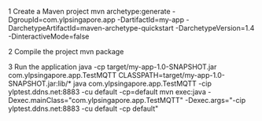 1 Create a Maven project
mvn archetype:generate -DgroupId=com.ylpsingapore.app -DartifactId=my-app -DarchetypeArtifactId=maven-archetype-quickstart -DarchetypeVersion=1.4 -DinteractiveMode=false

2 Compile the project
mvn package

3 Run the application
java -cp target/my-app-1.0-SNAPSHOT.jar com.ylpsingapore.app.TestMQTT
CLASSPATH=target/my-app-1.0-SNAPSHOT.jar:lib/* java com.ylpsingapore.app.TestMQTT -cip ylptest.ddns.net:8883 -cu default -cp=default
mvn exec:java -Dexec.mainClass="com.ylpsingapore.app.TestMQTT" -Dexec.args="-cip ylptest.ddns.net:8883 -cu default -cp default"
